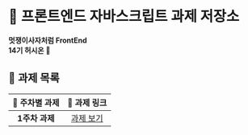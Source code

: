 # 🦁 프론트엔드 자바스크립트 과제 저장소 
**멋쟁이사자처럼 FrontEnd**   
**14기 허시온 🐤**


## 📝 과제 목록
| **📜 주차별 과제** | **🔖 과제 링크** |
| :---: | :---: |
| **1주차 과제** | [과제 보기](/md/week1.md) |